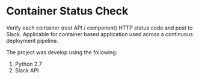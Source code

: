 # Container Status Check

Verify each container (rest API / component) HTTP status code and post to Slack. Applicable for container based application used across a continuous deployment pipeline.

The project was develop using the following:

1. Python 2.7
2. Slack API

